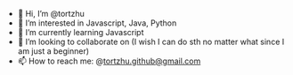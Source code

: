 - 👋 Hi, I’m @tortzhu
- 👀 I’m interested in Javascript, Java, Python
- 🌱 I’m currently learning Javascript
- 💞️ I’m looking to collaborate on (I wish I can do sth no matter what since I am just a beginner)
- 📫 How to reach me: @tortzhu.github@gmail.com

<!---
tortzhu/tortzhu is a ✨ special ✨ repository because its `README.md` (this file) appears on your GitHub profile.
You can click the Preview link to take a look at your changes.
--->
